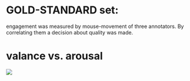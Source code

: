 # GOLD-STANDARD set:

engagement was measured by mouse-movement of three annotators. By correlating them a decision about quality was made.


# valance vs. arousal

![](https://www.researchgate.net/profile/Lung-Hao_Lee/publication/304124018/figure/fig1/AS:374864755085312@1466386130906/Two-dimensional-valence-arousal-space.png)
